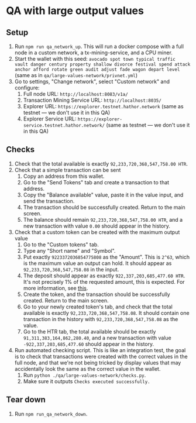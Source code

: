 # QA with large output values

## Setup

1. Run `npm run qa_network_up`. This will run a docker compose with a full node in a custom network, a tx-mining-service, and a CPU miner.
2. Start the wallet with this seed: `avocado spot town typical traffic vault danger century property shallow divorce festival spend attack anchor afford rotate green audit adjust fade wagon depart level` (same as in `qa/large-values-network/privnet.yml`)
3. Go to settings, "Change network", select "Custom network" and configure:
   1. Full node URL: `http://localhost:8083/v1a/`
   2. Transaction Mining Service URL: `http://localhost:8035/`
   3. Explorer URL: `https://explorer.testnet.hathor.network` (same as testnet — we don't use it in this QA)
   4. Explorer Service URL: `https://explorer-service.testnet.hathor.network/` (same as testnet — we don't use it in this QA)

## Checks

1. Check that the total available is exactly `92,233,720,368,547,758.00 HTR`.
2. Check that a simple transaction can be sent
   1. Copy an address from this wallet.
   2. Go to the "Send Tokens" tab and create a transaction to that address.
   3. Copy the "Balance available" value, paste it in the value input, and send the transaction.
   4. The transaction should be successfully created. Return to the main screen.
   5. The balance should remain `92,233,720,368,547,758.00 HTR`, and a new transaction with value `0.00` should appear in the history.
3. Check that a custom token can be created with the maximum output value
   1. Go to the "Custom tokens" tab.
   2. Type any "Short name" and "Symbol".
   3. Put exactly `9223372036854775808` as the "Amount". This is `2^63`, which is the maximum value an output can hold. It should appear as `92,233,720,368,547,758.08` in the input.
   4. The deposit should appear as exactly `922,337,203,685,477.60 HTR`. It's not precisely 1% of the requested amount, this is expected. For more information, see [this](https://github.com/HathorNetwork/hathor-wallet-lib/blob/c06d3ce7132efb6e28fe507e94bbc585b65c3d94/src/utils/tokens.ts#L274-L277).
   5. Create the token, and the transaction should be successfully created. Return to the main screen.
   6. Go to your newly created token's tab, and check that the total available is exactly `92,233,720,368,547,758.08`. It should contain one transaction in the history with `92,233,720,368,547,758.08` as the value. 
   7. Go to the HTR tab, the total available should be exactly `91,311,383,164,862,280.40`, and a new transaction with value `-922,337,203,685,477.60` should appear in the history.
4. Run automated checking script. This is like an integration test, the goal is to check that transactions were created with the correct values in the full node, and that we're not being tricked by display values that may accidentally look the same as the correct value in the wallet.
   1. Run `python ./qa/large-values-network/checks.py`.
   2. Make sure it outputs `Checks executed successfully.`

## Tear down

1. Run `npm run_qa_network_down`.